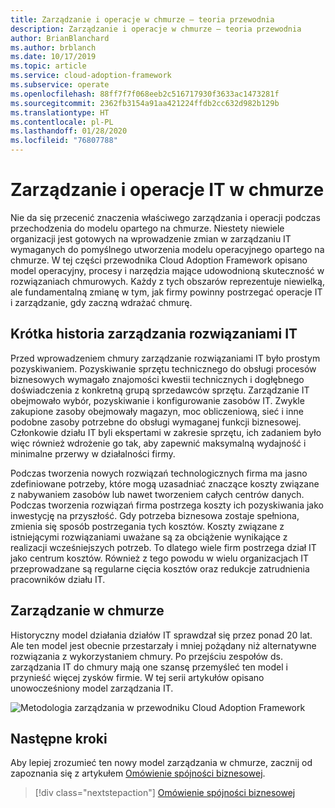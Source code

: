```yaml
---
title: Zarządzanie i operacje w chmurze — teoria przewodnia
description: Zarządzanie i operacje w chmurze — teoria przewodnia
author: BrianBlanchard
ms.author: brblanch
ms.date: 10/17/2019
ms.topic: article
ms.service: cloud-adoption-framework
ms.subservice: operate
ms.openlocfilehash: 88ff7f7f068eeb2c516717930f3633ac1473281f
ms.sourcegitcommit: 2362fb3154a91aa421224ffdb2cc632d982b129b
ms.translationtype: HT
ms.contentlocale: pl-PL
ms.lasthandoff: 01/28/2020
ms.locfileid: "76807788"
---
```

# <a name="it-management-and-operations-in-the-cloud"></a>Zarządzanie i operacje IT w chmurze

Nie da się przecenić znaczenia właściwego zarządzania i operacji podczas przechodzenia do modelu opartego na chmurze. Niestety niewiele organizacji jest gotowych na wprowadzenie zmian w zarządzaniu IT wymaganych do pomyślnego utworzenia modelu operacyjnego opartego na chmurze. W tej części przewodnika Cloud Adoption Framework opisano model operacyjny, procesy i narzędzia mające udowodnioną skuteczność w rozwiązaniach chmurowych. Każdy z tych obszarów reprezentuje niewielką, ale fundamentalną zmianę w tym, jak firmy powinny postrzegać operacje IT i zarządzanie, gdy zaczną wdrażać chmurę.

## <a name="brief-history-of-it-management"></a>Krótka historia zarządzania rozwiązaniami IT

Przed wprowadzeniem chmury zarządzanie rozwiązaniami IT było prostym pozyskiwaniem. Pozyskiwanie sprzętu technicznego do obsługi procesów biznesowych wymagało znajomości kwestii technicznych i dogłębnego doświadczenia z konkretną grupą sprzedawców sprzętu. Zarządzanie IT obejmowało wybór, pozyskiwanie i konfigurowanie zasobów IT. Zwykle zakupione zasoby obejmowały magazyn, moc obliczeniową, sieć i inne podobne zasoby potrzebne do obsługi wymaganej funkcji biznesowej. Członkowie działu IT byli ekspertami w zakresie sprzętu, ich zadaniem było więc również wdrożenie go tak, aby zapewnić maksymalną wydajność i minimalne przerwy w działalności firmy.

Podczas tworzenia nowych rozwiązań technologicznych firma ma jasno zdefiniowane potrzeby, które mogą uzasadniać znaczące koszty związane z nabywaniem zasobów lub nawet tworzeniem całych centrów danych. Podczas tworzenia rozwiązań firma postrzega koszty ich pozyskiwania jako inwestycję na przyszłość. Gdy potrzeba biznesowa zostaje spełniona, zmienia się sposób postrzegania tych kosztów. Koszty związane z istniejącymi rozwiązaniami uważane są za obciążenie wynikające z realizacji wcześniejszych potrzeb. To dlatego wiele firm postrzega dział IT jako centrum kosztów. Również z tego powodu w wielu organizacjach IT przeprowadzane są regularne cięcia kosztów oraz redukcje zatrudnienia pracowników działu IT.

## <a name="cloud-management"></a>Zarządzanie w chmurze

Historyczny model działania działów IT sprawdzał się przez ponad 20 lat. Ale ten model jest obecnie przestarzały i mniej pożądany niż alternatywne rozwiązania z wykorzystaniem chmury. Po przejściu zespołów ds. zarządzania IT do chmury mają one szansę przemyśleć ten model i przynieść więcej zysków firmie. W tej serii artykułów opisano unowocześniony model zarządzania IT.

![Metodologia zarządzania w przewodniku Cloud Adoption Framework](../../_images/manage/caf-manage.png)

## <a name="next-steps"></a>Następne kroki

Aby lepiej zrozumieć ten nowy model zarządzania w chmurze, zacznij od zapoznania się z artykułem [Omówienie spójności biznesowej](./business-alignment.md).

> [!div class="nextstepaction"]
> [Omówienie spójności biznesowej](./business-alignment.md)
